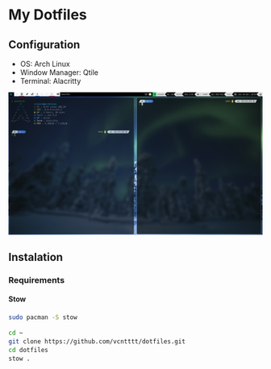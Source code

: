 # My Dotfiles

## Configuration
- OS: Arch Linux
- Window Manager: Qtile
- Terminal: Alacritty


![Descripción de la imagen](demo.png)

## Instalation
### Requirements
#### Stow
```zsh
sudo pacman -S stow
```
```zsh
cd ~
git clone https://github.com/vcntttt/dotfiles.git
cd dotfiles
stow .
```
